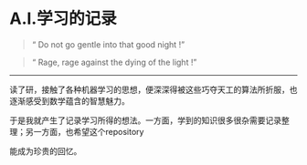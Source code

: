 # A.I.学习的记录
>“ Do not go gentle into that good night !”

>“ Rage, rage against the dying of the light !”
---
读了研，接触了各种机器学习的思想，便深深得被这些巧夺天工的算法所折服，也逐渐感受到数学蕴含的智慧魅力。

于是我就产生了记录学习所得的想法。一方面，学到的知识很多很杂需要记录整理；另一方面，也希望这个repository 

能成为珍贵的回忆。